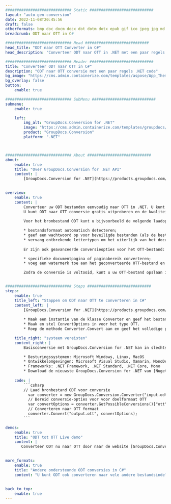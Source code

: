 ```yaml
---
############################# Static ############################
layout: "auto-gen-conversion"
date: 2022-11-08T20:45:56
draft: false
otherformats: bmp doc docm docx dot dotm dotx epub gif ico jpeg jpg md odt ott pdf png psd rtf tex tif tiff txt xps
breadcrumb: ODT naar OTT in C#

############################# Head ############################
head_title: "ODT naar OTT Converter in C#"
head_description: "Converteer ODT naar OTT in .NET met een paar regels code. Gebruik de GroupDocs Document Conversion API om meer dan 160 bestandsformaten te converteren."

############################# Header ############################
title: "Converteer ODT naar OTT in C#"
description: "ODT naar OTT conversie met een paar regels .NET code"
bg_image: "https://cms.admin.containerize.com/templates/aspose/App_Themes/V3/images/bg/header1.png"
bg_overlay: false
button:
    enable: true

############################# SubMenu ############################
submenu:
    enable: true

    left:
        img_alt: "GroupDocs.Conversion for .NET"
        image: "https://cms.admin.containerize.com/templates/groupdocs/images/product-logos/90x90-noborder/groupdocs-conversion-net.png"
        product: "GroupDocs.Conversion"
        platform: ".NET"



############################# About ############################
about:
    enable: true
    title: "Over GroupDocs.Conversion for .NET API"
    content: |
        [GroupDocs.Conversion for .NET](https://products.groupdocs.com/conversion/net/) kan worden gebruikt om Microsoft Word, Excel, PowerPoint, PDF, Visio en andere formaten te converteren. GroupDocs.Conversion is een standalone API die geschikt is voor back-end en interne systemen waar hoge prestaties vereist zijn. Het is niet afhankelijk van software zoals Microsoft of Open Office.
    

overview:
    enable: true
    content: |
        Converteer uw ODT bestanden eenvoudig naar OTT in .NET. U kunt slechts een paar C# coderegels gebruiken op elk platform naar keuze, zoals - Windows, Linux, macOS.
        U kunt ODT naar OTT conversie gratis uitproberen en de kwaliteit van de conversieresultaten evalueren. Naast eenvoudige scenario's voor bestandsconversie kunt u meer geavanceerde opties proberen voor het laden van het bronbestand ODT en voor het opslaan van het OTT-uitvoerresultaat. 
        
        Voor het bronbestand ODT kunt u bijvoorbeeld de volgende laadopties gebruiken:

        * bestandsformaat automatisch detecteren;
        * geef een wachtwoord op voor beveiligde bestanden (als de bestandsindeling dit ondersteunt);
        * vervang ontbrekende lettertypen om het uiterlijk van het document te behouden.
        
        Er zijn ook geavanceerde conversieopties voor het OTT-bestand:

        * specifieke documentpagina of paginabereik converteren;
        * voeg een watermerk toe aan het geconverteerde OTT-bestand en nog veel meer.

        Zodra de conversie is voltooid, kunt u uw OTT-bestand opslaan in het lokale bestandspad of in opslag van derden, zoals FTP, Amazon S3, Google Drive, Dropbox enz. Let op: om ODT naar {{ te converteren) TO}} er is geen extra software nodig, zoals MS Office, Open Office, Adobe Acrobat Reader enz.


############################# Steps ############################
steps:
    enable: true
    title_left: "Stappen om ODT naar OTT te converteren in C#"
    content_left: |
        [GroupDocs.Conversion for .NET](https://products.groupdocs.com/conversion/net/) maakt het gemakkelijk voor ontwikkelaars om een ​​ODT bestand naar OTT te converteren met een paar regels code.
        
        * Maak een instantie van de klasse Converter en geef het bestand ODT het volledige pad
        * Maak en stel ConvertOptions in voor het type OTT.
        * Roep de methode Converter.Convert aan en geef het volledige pad en formaat (OTT) door als parameter

    title_right: "systeem vereisten"
    content_right: |
        Basisconversie met GroupDocs.Conversion for .NET kan in slechts een paar eenvoudige stappen worden gedaan. Onze API's worden ondersteund op alle belangrijke platforms en besturingssystemen. Voordat u de onderstaande code uitvoert, moet u ervoor zorgen dat de volgende vereisten op uw systeem zijn geïnstalleerd.

        * Besturingssystemen: Microsoft Windows, Linux, MacOS
        * Ontwikkelomgevingen: Microsoft Visual Studio, Xamarin, MonoDevelop
        * Frameworks: .NET Framework, .NET Standard, .NET Core, Mono
        * Download de nieuwste GroupDocs.Conversion for .NET van [Nuget](https://www.nuget.org/packages/groupdocs.conversion)
         
    code: |
        ```csharp    
        // Laad bronbestand ODT voor conversie
          var converter = new GroupDocs.Conversion.Converter("input.odt");
          // Bereid conversie-opties voor voor doelformaat OTT
          var convertOptions = converter.GetPossibleConversions()["ott"].ConvertOptions;
          // Converteren naar OTT formaat
          converter.Convert("output.ott", convertOptions);
        ```

demos:
    enable: true
    title: "ODT tot OTT Live demo"
    content: |
       Converteer ODT nu naar OTT door naar de website [GroupDocs.Conversion App](https://products.groupdocs.app/conversion/family) te gaan. Online demo heeft de volgende voordelen:
          

more_formats:
    enable: true
    title: "Andere ondersteunde ODT conversies in C#"
    content: "U kunt ODT ook converteren naar vele andere bestandsindelingen. Zie de lijst hieronder."
       
       
back_to_top:
    enable: true
---
```

